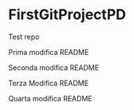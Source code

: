 # FirstGitProjectPD
Test repo


Prima modifica README

Seconda modifica README

Terza Modifica README

Quarta modifica README